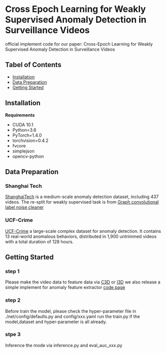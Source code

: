 # Cross Epoch Learning for Weakly Supervised Anomaly Detection in Surveillance Videos
official implement code for our paper:
Cross-Epoch Learning for Weakly Supervised Anomaly Detection in Surveillance Videos



## Tabel of Contents
* [Installation](#installation)
* [Data Preparation](#data-preparation)
* [Getting Started](#getting-started)


## Installation
**Requirements**

* CUDA 10.1
* Python=3.6
* PyTorch=1.4.0
* torchvision=0.4.2
* fvcore 
* simplejson
* opencv-python

## Data Preparation
### Shanghai Tech
[ShanghaiTech](https://svip-lab.github.io/datasets.html) is a medium-scale anomaly detection dataset, including 437 videos.
The re-split for weakly supervised task is from [Graph convolutional label noise cleaner](https://arxiv.org/abs/1903.07256)

### UCF-Crime
[UCF-Crime](https://webpages.uncc.edu/cchen62/dataset.html)
a large-scale complex dataset for anomaly detection. 
It contains 13 real-world anomalous behaviors, distributed in 1,900 untrimmed videos with a total duration of 128 hours.


## Getting Started
### step 1
Please make the video data to feature data via [C3D](https://github.com/DavideA/c3d-pytorch) or [I3D](https://github.com/piergiaj/pytorch-i3d)
we also release a simple implement for anomaly feature extractor [code page](https://github.com/sdjsngs/Anomaly_faeture_extractor)

### step 2 
Before train the model, please check the hyper-parameter file in ./net/config/defaults.py and config/xxx.yaml 
run the train.py if the model,dataset and hyper-parameter is all already. 

### stpe 3 
Inference the mode via inference.py and eval_auc_xxx.py 

